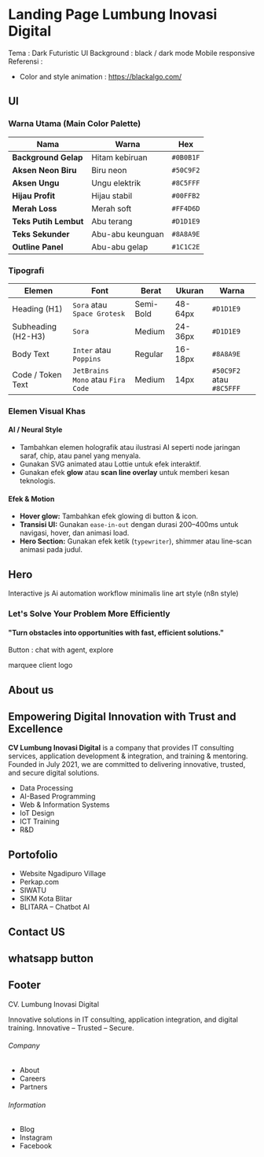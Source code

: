 # Landing Page Lumbung Inovasi Digital
Tema : Dark Futuristic  UI
Background : black / dark mode
Mobile responsive
Referensi : 
- Color and style animation : https://blackalgo.com/

## UI
### Warna Utama (Main Color Palette)

| Nama                  | Warna            | Hex       |
| --------------------- | ---------------- | --------- |
| **Background Gelap**  | Hitam kebiruan   | `#0B0B1F` |
| **Aksen Neon Biru**   | Biru neon        | `#50C9F2` |
| **Aksen Ungu**        | Ungu elektrik    | `#8C5FFF` |
| **Hijau Profit**      | Hijau stabil     | `#00FFB2` |
| **Merah Loss**        | Merah soft       | `#FF4D6D` |
| **Teks Putih Lembut** | Abu terang       | `#D1D1E9` |
| **Teks Sekunder**     | Abu-abu keunguan | `#8A8A9E` |
| **Outline Panel**     | Abu-abu gelap    | `#1C1C2E` |
### Tipografi 
| Elemen             | Font                              | Berat     | Ukuran  | Warna                    |
| ------------------ | --------------------------------- | --------- | ------- | ------------------------ |
| Heading (H1)       | `Sora` atau `Space Grotesk`       | Semi-Bold | 48-64px | `#D1D1E9`                |
| Subheading (H2-H3) | `Sora`                            | Medium    | 24-36px | `#D1D1E9`                |
| Body Text          | `Inter` atau `Poppins`            | Regular   | 16-18px | `#8A8A9E`                |
| Code / Token Text  | `JetBrains Mono` atau `Fira Code` | Medium    | 14px    | `#50C9F2` atau `#8C5FFF` |
### Elemen Visual Khas
#### AI / Neural Style
 - Tambahkan elemen holografik atau ilustrasi AI seperti node jaringan saraf, chip, atau panel yang menyala.
- Gunakan SVG animated atau Lottie untuk efek interaktif.
- Gunakan efek **glow** atau **scan line overlay** untuk memberi kesan teknologis.

#### Efek & Motion
- **Hover glow:** Tambahkan efek glowing di button & icon.
- **Transisi UI:** Gunakan `ease-in-out` dengan durasi 200–400ms untuk navigasi, hover, dan animasi load.
- **Hero Section:** Gunakan efek ketik (`typewriter`), shimmer atau line-scan animasi pada judul.

## Hero

Interactive js Ai automation workflow minimalis line art style (n8n style)  
### Let's Solve Your Problem More Efficiently
#### "Turn obstacles into opportunities with fast, efficient solutions."
Button : chat with agent, explore

marquee client logo 

## About us
## Empowering Digital Innovation with Trust and Excellence

**CV Lumbung Inovasi Digital** is a company that provides IT consulting services, application development & integration, and training & mentoring. Founded in July 2021, we are committed to delivering innovative, trusted, and secure digital solutions.

- Data Processing
- AI-Based Programming
- Web & Information Systems
- IoT Design
- ICT Training
- R&D

## Portofolio
- Website Ngadipuro Village
- Perkap.com
- SIWATU
- SIKM Kota Blitar
- BLITARA – Chatbot AI

## Contact US
## whatsapp button

## Footer
CV. Lumbung Inovasi Digital

Innovative solutions in IT consulting, application integration, and digital training. Innovative – Trusted – Secure.

###### Company
- About
- Careers
- Partners
###### Information
- Blog
- Instagram
- Facebook